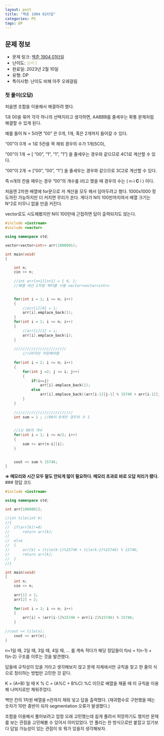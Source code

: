 ```yaml
---
layout: post
title: "백준 1904 01타일"
categories: PS
tags: DP
---
```


## 문제 정보
- 문제 링크: [백준 1904 01타일](https://www.acmicpc.net/problem/1904)
- 난이도: <span style="color:#B5C78A">실버3</span>
- 완료일: 2023년 2월 10일
- 유형: DP
- 특이사항: 난이도 비해 아주 오래걸림

### 첫 풀이(오답)

처음엔 조합을 이용해서 해결하려 했다.

1과 00을 묶어 각각 하나의 선택지라고 생각하면, AABBB를 줄세우는 확통 문제처럼 해결할 수 있게 된다.

예를 들어 N = 5라면 ”00” 은 0개, 1개, 혹은 2개까지 들어갈 수 있다.

“00”이 0개 → 1로 5칸을 꽉 채워 경우의 수가 1개(5C0),

“00”이 1개 → [ “00”, “1”, “1”, ”1”] 을 줄세우는 경우와 같으므로 4C1로 계산할 수 있다. 

“00”이 2개 → [”00”, ”00”, “1”] 을 줄세우는 경우와 같으므로 3C2로 계산할 수 있다.

즉 n개의 칸을 채우는 경우 ”00”의 개수를 i라고 했을 때 경우의 수는 ( n-i **C** i ) 이다.

처음엔 2차원 배열에 for문으로 저 계산을 모두 해서 담아두려고 했다. 1000x1000 정도까진 가능하지만 더 커지면 무리가 온다. 게다가 N이 100만까지여서 배열 크기는 N^2로 터무니 없을 만큼 커진다. 

vector로도 시도해봤지만 N이 100만에 근접하면 답이 출력되지도 않는다.

```C++
#include <iostream>
#include <vector>

using namespace std;

vector<vector<int>> arr(1000001);

int main(void)
{

	int n;
	cin >> n;
	
	//int arr[n+1][n+1] = { 0, };
	//배열 대신 2차원 벡터를 사용 vector<vector<int>>
	

	for(int i = 1; i <= n; i++)
	{
		//arr[i][0] = 1;
		arr[i].emplace_back(1);
	}
	for(int i = 1; i <= n; i++)
	{
		//arr[i][1] = i;
		arr[i].emplace_back(i);
	}
		
	////////////////////////                                                                                  
		//나머지만 저장해야함
	
	for(int i = 2; i <= n; i++)
	{
		for(int j =2; j <= i; j++)
		{
			if(i==j)
				arr[i].emplace_back(1);
			else
				arr[i].emplace_back((arr[i-1][j-1] % 15746 + arr[i-1][j] % 15746) % 15746);
		}
	}
	
	///////////////////////////
	int sum = 1 ; //00이 0개인 경우의 수 1

	
	//i는 00의 개수
	for(int i = 1; i <= n/2; i++)
	{
		sum += arr[n-i][i];
	}

	
	cout << sum % 15746;
}
```

**⇒ 메모리와 시간 모두 말도 안되게 많이 필요하다. 메모리 초과로 바로 오답 처리가 됐다.** ### 정답 코드

```C++
#include <iostream>

using namespace std;

int arr[1000001];

//int tile(int k)
//{
//	if(arr[k]!=0)
//		return arr[k];
//	
//	else
//	{
//		arr[k] = (tile(k-1)%15746 + tile(k-2)%15746) % 15746;
//		return arr[k];		
//	}
//}

int main(void)
{
	int n;
	cin >> n;
	
	arr[1] = 1;
	arr[2] = 2;
	
	for(int i = 3; i <= n; i++)
	{
		arr[i] = (arr[i-1]%15746 + arr[i-2]%15746) % 15746;
	}
	
//cout << tile(n);
	cout << arr[n];
}
```

n=1일 때, 2일 때, 3일 때, 4일 때, … 를 계속 적다가 해당 정답들이 f(n) = f(n-1) + f(n-2) 구조를 이루는 것을 발견했다.

답들에 규칙성이 있을 거라고 생각해보지 않고 문제 자체에서만 규칙을 찾고 한 줄의 식으로 정리하는 방법만 고민한 것 같다.

K = (A+B) 일 때 K % C = (A%C + B%C) %C 이므로 배열을 채울 때 이 규칙을 이용해 나머지로만 채워주었다. 

백만 칸의 1차원 배열을 n칸까지 채워 넣고 답을 출력했다. (재귀함수로 구현했을 때는 숫자가 10만 중반이 되자 segmentation 오류가 발생했다.)

조합을 이용해서 풀어보려고 엄청 오래 고민했는데 쉽게 풀려서 허망하기도 했지만 문제를 보는 관점을 고민해볼 수 있어서 의미있었다. 안 풀리는 한 방식으로만 붙잡고 있기보다 답일 가능성이 있는 관점이 또 뭐가 있을지 생각해보자.

